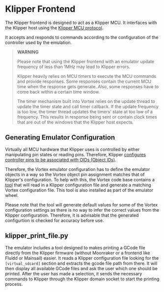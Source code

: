 # Klipper Frontend
The Klipper frontend is designed to act as a Klipper MCU. It interfaces with
the Klipper host using the [Klipper MCU protocol](/docs/Klipper/KlipperProtocol.md).

It accepts and responds to commands according to the configuration of the
controller used by the emulation.

> **WARNING**
>
> Please note that using the Klipper frontend with an emulator update frequency of
> less than 1MHz may lead to Klipper errors.
>
> Klipper heavily relies on MCU timers to execute the MCU commands and provide
> responses. Some responses contain the current MCU time when the response gets
> generate. Also, some responses have to come back within a certain time window.
>
> The timer mechanism built into Vortex relies on the update thread to update the
> timer state and call timer callback. If the update frequency is too low, the
> timer thread updates the timers' state at too low of a frequency. This results
> in response being sent or contain clock times that are out of the windows that
> the Klipper host expects.

## Generating Emulator Configuration
Virtually all MCU hardware that Klipper uses is controlled by either manipulating
pin states or reading pins. Therefore, Klipper
[configures controller pins to be associated with OIDs (Object IDs)](/docs/Klipper/KlipperProtocol.md#controller-configuration).

Therefore, the Vortex emulator configuration has to define the emulator objects in
a way so the Vortex object pin assignment matches that of Klipper's configuration.
To help with this, the Vortex code base contains a [tool](/tools//config_from_klipper.py)
that will read in a Klipper configuration file and generate a matching Vortex
configuration file. This tool is also installed as part of the emulator wheel.

Please note that the tool will generate default values for some of the Vortex
configuration settings as there is no way to infer the correct values from the
Klipper configuration. Therefore, it is advisable that the generated configurtion is
checked for accuracy before use.

## klipper_print_file.py

The emulator includes a tool designed to makes printing a GCode file directly from
the Klipper firmware (without Moonraker or a frontend like Fluidd or Mainsail)
easier. It reads a Klipper configuration file looking for the `[virtual_sdcard]`
section and extracts the gcode file path from there. It will then display all
available GCode files and ask the user which one should be printed. After the user
has made a selection, it sends the necessary commands to Klipper through the
Klipper domain socket to start the printing process.